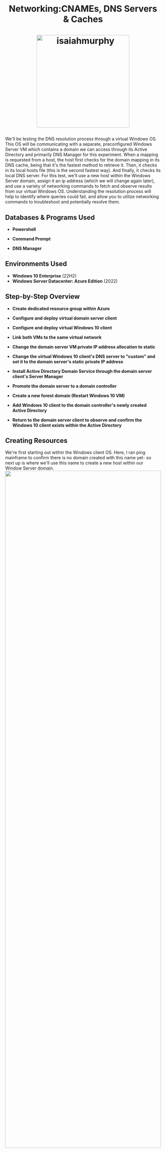 <br><h1 align="center">Networking:CNAMEs, DNS Servers & Caches</br>
<br>
<img src="https://www.sectorlink.com/img/blog/dns-servers.png" alt="isaiahmurphy" height="300" width="300"/></br>
</h1>
We'll be testing the DNS resolution process through a virtual Windows OS. This OS will be communicating with a separate, preconfigured Windows Server VM which contains a domain we can access through its Active Directory and primarily DNS Manager for this experiment. When a mapping is requested from a host, the host first checks for the domain mapping in its DNS cache, being that it's the fastest method to retrieve it. Then, it checks in its local hosts file (this is the second fastest way). And finally, it checks its local DNS server. For this test, we'll use a new host within the Windows Server domain, assign it an ip address (which we will change again later), and use a variety of networking commands to fetch and observe results from our virtual Windows OS. Understanding the resolution process will help to identify where queries could fail, and allow you to utilize networking commands to troubleshoot and potentially resolve them.
<br/>


<h2>Databases & Programs Used</h2>
<p>
 
- <b>Powershell</b>

- <b>Command Prompt</b>

- <b>DNS Manager</b>

</p>

<h2>Environments Used </h2>
<p>
 
- <b>Windows 10 Enterprise</b> (22H2)
- <b>Windows Server Datacenter: Azure Edition</b> (2022)

</p>

<h2>Step-by-Step Overview</h2>
<p>
 
- <b>Create dedicated resource group within Azure</b>

- <b>Configure and deploy virtual domain server client</b>

- <b>Configure and deploy virtual Windows 10 client</b>

- <b>Link both VMs to the same virtual network</b>

- <b>Change the domain server VM private IP address allocation to static</b>

- <b>Change the virtual Windows 10 client's DNS server to "custom" and set it to the domain server's static private IP address</b>

- <b>Install Active Directory Domain Service through the domain server client's Server Manager</b>

- <b>Promote the domain server to a domain controller</b>

- <b>Create a new forest domain (Restart Windows 10 VM)</b>

- <b>Add Windows 10 client to the domain controller's newly created Active Directory</b>

- <b>Return to the domain server client to observe and confirm the Windows 10 client exists within the Active Directory</b>

<h2>Creating Resources</h2>

</p>
We're first starting out within the Windows client OS. Here, I ran ping mainframe to confirm there is no domain created with this name yet- so next up is where we'll use this name to create a new host within our Window Server domain.
<br><img src="https://github.com/user-attachments/assets/a0765680-752f-4647-8e95-ffbf361d5227" height="75%" width="100%"/>
<br/>
</p>

</p>
We're first starting out within the Windows client OS. Here, I ran ping mainframe to confirm there is no domain created with this name yet- so next up is where we'll use this name to create a new host within our Window Server domain.
<br><img src="https://github.com/user-attachments/assets/cc36cccf-2a10-4ea4-9eeb-a97fb829aec5" height="75%" width="100%"/>
<br/>
</p>

</p>
We're first starting out within the Windows client OS. Here, I ran ping mainframe to confirm there is no domain created with this name yet- so next up is where we'll use this name to create a new host within our Window Server domain.
<br><img src="https://github.com/user-attachments/assets/a0765680-752f-4647-8e95-ffbf361d5227" height="75%" width="100%"/>
<br/>
</p>

</p>
We're first starting out within the Windows client OS. Here, I ran ping mainframe to confirm there is no domain created with this name yet- so next up is where we'll use this name to create a new host within our Window Server domain.
<br><img src="https://github.com/user-attachments/assets/a0765680-752f-4647-8e95-ffbf361d5227" height="75%" width="100%"/>
<br/>
</p>

</p>
We're first starting out within the Windows client OS. Here, I ran ping mainframe to confirm there is no domain created with this name yet- so next up is where we'll use this name to create a new host within our Window Server domain.
<br><img src="https://github.com/user-attachments/assets/a0765680-752f-4647-8e95-ffbf361d5227" height="75%" width="100%"/>
<br/>
</p>

</p>
We're first starting out within the Windows client OS. Here, I ran ping mainframe to confirm there is no domain created with this name yet- so next up is where we'll use this name to create a new host within our Window Server domain.
<br><img src="https://github.com/user-attachments/assets/a0765680-752f-4647-8e95-ffbf361d5227" height="75%" width="100%"/>
<br/>
</p>

</p>
We're first starting out within the Windows client OS. Here, I ran ping mainframe to confirm there is no domain created with this name yet- so next up is where we'll use this name to create a new host within our Window Server domain.
<br><img src="https://github.com/user-attachments/assets/a0765680-752f-4647-8e95-ffbf361d5227" height="75%" width="100%"/>
<br/>
</p>

</p>
We're first starting out within the Windows client OS. Here, I ran ping mainframe to confirm there is no domain created with this name yet- so next up is where we'll use this name to create a new host within our Window Server domain.
<br><img src="https://github.com/user-attachments/assets/a0765680-752f-4647-8e95-ffbf361d5227" height="75%" width="100%"/>
<br/>
</p>

</p>
We're first starting out within the Windows client OS. Here, I ran ping mainframe to confirm there is no domain created with this name yet- so next up is where we'll use this name to create a new host within our Window Server domain.
<br><img src="https://github.com/user-attachments/assets/a0765680-752f-4647-8e95-ffbf361d5227" height="75%" width="100%"/>
<br/>
</p>

</p>
We're first starting out within the Windows client OS. Here, I ran ping mainframe to confirm there is no domain created with this name yet- so next up is where we'll use this name to create a new host within our Window Server domain.
<br><img src="https://github.com/user-attachments/assets/a0765680-752f-4647-8e95-ffbf361d5227" height="75%" width="100%"/>
<br/>
</p>

</p>
We're first starting out within the Windows client OS. Here, I ran ping mainframe to confirm there is no domain created with this name yet- so next up is where we'll use this name to create a new host within our Window Server domain.
<br><img src="https://github.com/user-attachments/assets/a0765680-752f-4647-8e95-ffbf361d5227" height="75%" width="100%"/>
<br/>
</p>

</p>
We're first starting out within the Windows client OS. Here, I ran ping mainframe to confirm there is no domain created with this name yet- so next up is where we'll use this name to create a new host within our Window Server domain.
<br><img src="https://github.com/user-attachments/assets/a0765680-752f-4647-8e95-ffbf361d5227" height="75%" width="100%"/>
<br/>
</p>

</p>
We're first starting out within the Windows client OS. Here, I ran ping mainframe to confirm there is no domain created with this name yet- so next up is where we'll use this name to create a new host within our Window Server domain.
<br><img src="https://github.com/user-attachments/assets/a0765680-752f-4647-8e95-ffbf361d5227" height="75%" width="100%"/>
<br/>
</p>

Outdated DNS caches are a common network connectivity roadblock in real-world IT scenarios. Using both your knowledge of the DNS resolution process and OS networking commands, you have the tools to be able to figure out many common networking issues end-users face.
